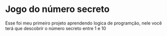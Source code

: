 <h1>Jogo do número secreto</h1>

<p>Esse foi meu primeiro projeto aprendendo logica de programção, nele você terá que descobrir o número secreto entre 1 e 10</p>
